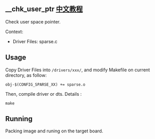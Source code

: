 \_\_chk_user_ptr [中文教程](https://biscuitos.github.io/blog/SPARSE___chk_user_ptr/)
----------------------------------

Check user space pointer.

Context:

* Driver Files: sparse.c

## Usage

Copy Driver Files into `/drivers/xxx/`, and modify Makefile on current 
directory, as follow:

```
obj-$(CONFIG_SPARSE_XX) += sparse.o
```

Then, compile driver or dts. Details :

```
make
```

## Running

Packing image and runing on the target board.
